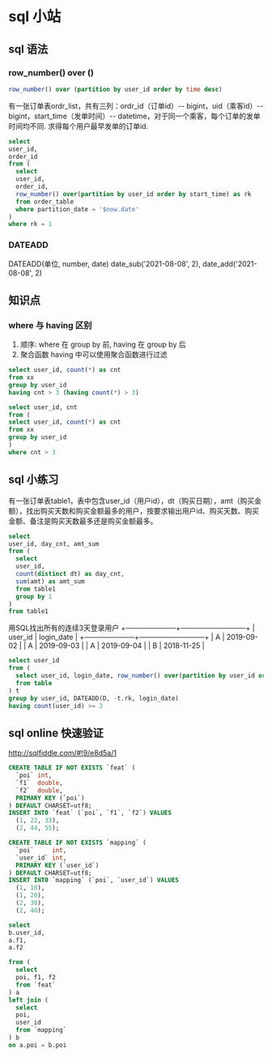 # sql 小站

## sql 语法

### row_number() over ()
```sql
row_number() over (partition by user_id order by time desc)
```
有一张订单表ordr_list，共有三列：ordr_id（订单id）-- bigint，uid（乘客id）-- bigint，start_time（发单时间）-- datetime，对于同一个乘客，每个订单的发单时间均不同.
求得每个用户最早发单的订单id.
```sql
select
user_id,
order_id
from (
  select
  user_id,
  order_id,
  row_number() over(partition by user_id order by start_time) as rk
  from order_table
  where partition_date = '$now.date'
)
where rk = 1
```

### DATEADD
DATEADD(单位, number, date)
date_sub('2021-08-08', 2), date_add('2021-08-08', 2)


## 知识点
### where 与 having 区别
1. 顺序: where 在 group by 前, having 在 group by 后
2. 聚合函数 having 中可以使用聚合函数进行过滤

```sql
select user_id, count(*) as cnt
from xx
group by user_id
having cnt > 3 (having count(*) > 3)

select user_id, cnt
from (
select user_id, count(*) as cnt
from xx
group by user_id
)
where cnt > 3
```


## sql 小练习
有一张订单表table1，表中包含user_id（用户id），dt（购买日期），amt（购买金额），找出购买天数和购买金额最多的用户，按要求输出用户id、购买天数、购买金额、备注是购买天数最多还是购买金额最多。
```sql
select
user_id, day_cnt, amt_sum
from (
  select
  user_id,
  count(distinct dt) as day_cnt,
  sum(amt) as amt_sum
  from table1
  group by 1
)
from table1
```

用SQL找出所有的连续3天登录用户
+──────────+─────────────+
| user_id  | login_date  |
+──────────+─────────────+
| A        | 2019-09-02  |
| A        | 2019-09-03  |
| A        | 2019-09-04  |
| B        | 2018-11-25  |

```sql
select user_id
from (
  select user_id, login_date, row_number() over(partition by user_id order by login_date) as rk
  from table
) t
group by user_id, DATEADD(D, -t.rk, login_date)
having count(user_id) >= 3
```

## sql online 快速验证
http://sqlfiddle.com/#!9/e8d5a/1
```sql
CREATE TABLE IF NOT EXISTS `feat` (
  `poi` int,
  `f1`  double,
  `f2`  double,
  PRIMARY KEY (`poi`)
) DEFAULT CHARSET=utf8;
INSERT INTO `feat` (`poi`, `f1`, `f2`) VALUES
  (1, 22, 33),
  (2, 44, 55);

CREATE TABLE IF NOT EXISTS `mapping` (
  `poi`     int,
  `user_id` int,
  PRIMARY KEY (`user_id`)
) DEFAULT CHARSET=utf8;
INSERT INTO `mapping` (`poi`, `user_id`) VALUES
  (1, 10),
  (1, 20),
  (2, 30),
  (2, 40);
```

```sql
select
b.user_id,
a.f1,
a.f2

from (
  select
  poi, f1, f2
  from `feat`
) a
left join (
  select
  poi,
  user_id
  from `mapping`
) b
on a.poi = b.poi
```
